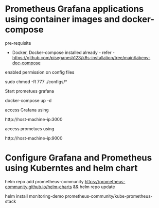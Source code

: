 # Prometheus Grafana applications using container images and docker-compose

pre-requisite
 - Docker, Docker-compose installed already - refer - https://github.com/piseganesh123/k8s-installation/tree/main/labenv-doc-compose

enabled permission on config files

sudo chmod -R 777 ./configs/*

Start prometues grafana

docker-compose up -d

access Grafana using 

http://host-machine-ip:3000

access prometues using 

http://host-machine-ip:9000

# Configure Grafana and Prometheus using Kuberntes and helm chart

 helm repo add prometheus-community https://prometheus-community.github.io/helm-charts && helm repo update

 helm install monitoring-demo prometheus-community/kube-prometheus-stack
